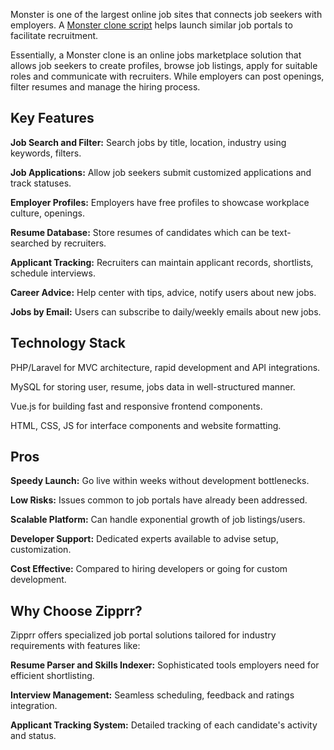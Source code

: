 Monster is one of the largest online job sites that connects job seekers with employers. A <a href="https://zipprr.com/category/monster-clone/">Monster clone script</a> helps launch similar job portals to facilitate recruitment.

Essentially, a Monster clone is an online jobs marketplace solution that allows job seekers to create profiles, browse job listings, apply for suitable roles and communicate with recruiters. While employers can post openings, filter resumes and manage the hiring process.

<h2><b>Key Features</b></h2>

**Job Search and Filter:** Search jobs by title, location, industry using keywords, filters.

**Job Applications:** Allow job seekers submit customized applications and track statuses.

**Employer Profiles:** Employers have free profiles to showcase workplace culture, openings.

**Resume Database:** Store resumes of candidates which can be text-searched by recruiters.

**Applicant Tracking:** Recruiters can maintain applicant records, shortlists, schedule interviews.

**Career Advice:** Help center with tips, advice, notify users about new jobs.

**Jobs by Email:** Users can subscribe to daily/weekly emails about new jobs.

<h2><b>Technology Stack</b></h2>

PHP/Laravel for MVC architecture, rapid development and API integrations.

MySQL for storing user, resume, jobs data in well-structured manner.

Vue.js for building fast and responsive frontend components.

HTML, CSS, JS for interface components and website formatting.

<h2><b>Pros</b></h2>

**Speedy Launch:** Go live within weeks without development bottlenecks.

**Low Risks:** Issues common to job portals have already been addressed.

**Scalable Platform:** Can handle exponential growth of job listings/users.

**Developer Support:** Dedicated experts available to advise setup, customization.

**Cost Effective:** Compared to hiring developers or going for custom development.

<h2><b>Why Choose Zipprr?</b></h2>

Zipprr offers specialized job portal solutions tailored for industry requirements with features like:

**Resume Parser and Skills Indexer:** Sophisticated tools employers need for efficient shortlisting.

**Interview Management:** Seamless scheduling, feedback and ratings integration.

**Applicant Tracking System:** Detailed tracking of each candidate's activity and status.
